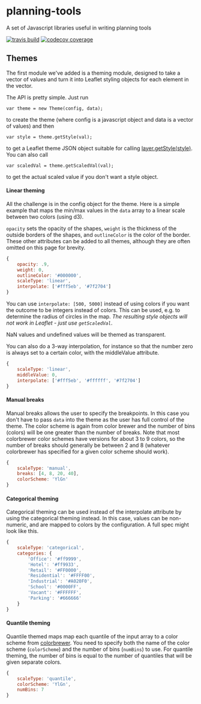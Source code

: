 # planning-tools
A set of Javascript libraries useful in writing planning tools

[![travis build](https://img.shields.io/travis/mapcraftlabs/planning-tools.svg?style=flat-square)](https://travis-ci.org/mapcraftlabs/planning-tools)
[![codecov coverage](https://img.shields.io/codecov/c/github/mapcraftlabs/planning-tools.svg?style=flat-square)](https://codecov.io/github/mapcraftlabs/planning-tools)

## Themes

The first module we've added is a theming module, designed to take a vector of values and turn it into Leaflet styling objects for each element in the vector.

The API is pretty simple.  Just run 

`var theme = new Theme(config, data);`

to create the theme (where config is a javascript object and data is a vector of values) and then

`var style = theme.getStyle(val);`

to get a Leaflet theme JSON object suitable for calling [layer.getStyle(style)](http://leafletjs.com/reference.html#path-setstyle).  You can also call

`var scaledVal = theme.getScaledVal(val);`

to get the actual scaled value if you don't want a style object.

#### Linear theming
 
All the challenge is in the config object for the theme.  Here is a simple example that maps the min/max values in the `data` array to a linear scale between two colors (using d3). 

`opacity` sets the opacity of the shapes, `weight` is the thickness of the outside borders of the shapes, and `outlineColor` is the color of the border.  These other attributes can be added to all themes, although they are often omitted on this page for brevity.

```javascript
{
    opacity: .9,
    weight: 0,
    outlineColor: '#000000',
    scaleType: 'linear',
    interpolate: ['#fff5eb', '#7f2704']
}
```

You can use `interpolate: [500, 5000]` instead of using colors if you want the outcome to be integers instead of colors.  This can be used, e.g. to determine the radius of circles in the map.  *The resulting style objects will not work in Leaflet - just use `getScaledVal`*.

NaN values and undefined values will be themed as transparent.

You can also do a 3-way interpolation, for instance so that the number zero is always set to a certain color, with the middleValue attribute.

```javascript
{
    scaleType: 'linear',
    middleValue: 0,
    interpolate: ['#fff5eb', '#ffffff', '#7f2704']
}
```

#### Manual breaks

Manual breaks allows the user to specify the breakpoints.  In this case you don't have to pass `data` into the theme as the user has full control of the theme.  The color scheme is again from color brewer and the number of bins (colors) will be one greater than the number of breaks.  Note that most colorbrewer color schemes have versions for about 3 to 9 colors, so the number of breaks should generally be between 2 and 8 (whatever colorbrewer has specified for a given color scheme should work).

```javascript
{
    scaleType: 'manual',
    breaks: [4, 8, 20, 40],
    colorScheme: 'YlGn'
}
```

#### Categorical theming

Categorical theming can be used instead of the interpolate attribute by using the categorical theming instead.  In this case, values can be non-numeric, and are mapped to colors by the configuration.  A full spec might look like this.

```javascript
{
    scaleType: 'categorical',
    categories: {
        'Office': '#ff9999',
        'Hotel': '#ff9933',
        'Retail': '#FF0000',
        'Residential': '#FFFF00',
        'Industrial': '#A020F0',
        'School': '#0000FF',
        'Vacant': '#FFFFFF',
        'Parking': '#666666'
    }
}
```

#### Quantile theming

Quantile themed maps map each quantile of the input array to a color scheme from [colorbrewer](http://colorbrewer2.org/).  You need to specify both the name of the color scheme (`colorScheme`) and the number of bins (`numBins`) to use.  For quantile theming, the number of bins is equal to the number of quantiles that will be given separate colors.

```javascript
{
    scaleType: 'quantile',
    colorScheme: 'YlGn',
    numBins: 7
}
```
